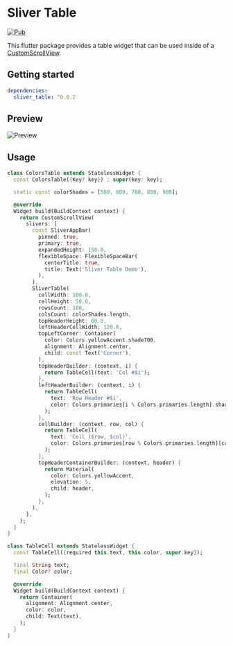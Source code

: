# Sliver Table

[![Pub](https://img.shields.io/pub/v/sliver_table.svg?style=flat-square)](https://pub.dartlang.org/packages/sliver_table)

This flutter package provides a table widget that can be used inside of
a [CustomScrollView](https://api.flutter.dev/flutter/widgets/CustomScrollView-class.html).

## Getting started

```yaml
dependencies:
  sliver_table: ^0.0.2
```

## Preview

![Preview](https://raw.githubusercontent.com/omarsahl/sliver_table/master/preview/preview.gif)

## Usage

```dart
class ColorsTable extends StatelessWidget {
  const ColorsTable({Key? key}) : super(key: key);

  static const colorShades = [500, 600, 700, 800, 900];

  @override
  Widget build(BuildContext context) {
    return CustomScrollView(
      slivers: [
        const SliverAppBar(
          pinned: true,
          primary: true,
          expandedHeight: 150.0,
          flexibleSpace: FlexibleSpaceBar(
            centerTitle: true,
            title: Text('Sliver Table Demo'),
          ),
        ),
        SliverTable(
          cellWidth: 100.0,
          cellHeight: 50.0,
          rowsCount: 100,
          colsCount: colorShades.length,
          topHeaderHeight: 60.0,
          leftHeaderCellWidth: 120.0,
          topLeftCorner: Container(
            color: Colors.yellowAccent.shade700,
            alignment: Alignment.center,
            child: const Text('Corner'),
          ),
          topHeaderBuilder: (context, i) {
            return TableCell(text: 'Col #$i');
          },
          leftHeaderBuilder: (context, i) {
            return TableCell(
              text: 'Row Header #$i',
              color: Colors.primaries[i % Colors.primaries.length].shade400,
            );
          },
          cellBuilder: (context, row, col) {
            return TableCell(
              text: 'Cell ($row, $col)',
              color: Colors.primaries[row % Colors.primaries.length][colorShades[col]],
            );
          },
          topHeaderContainerBuilder: (context, header) {
            return Material(
              color: Colors.yellowAccent,
              elevation: 5,
              child: header,
            );
          },
        ),
      ],
    );
  }
}

class TableCell extends StatelessWidget {
  const TableCell({required this.text, this.color, super.key});

  final String text;
  final Color? color;

  @override
  Widget build(BuildContext context) {
    return Container(
      alignment: Alignment.center,
      color: color,
      child: Text(text),
    );
  }
}
```

